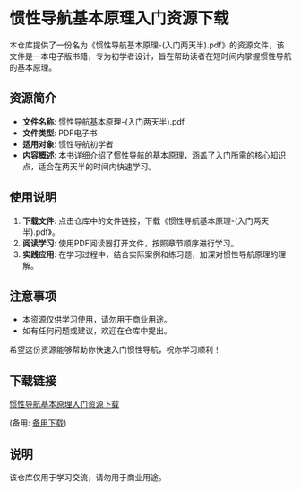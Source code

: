 # 惯性导航基本原理入门资源下载

本仓库提供了一份名为《惯性导航基本原理-(入门两天半).pdf》的资源文件，该文件是一本电子版书籍，专为初学者设计，旨在帮助读者在短时间内掌握惯性导航的基本原理。

## 资源简介

- **文件名称**: 惯性导航基本原理-(入门两天半).pdf
- **文件类型**: PDF电子书
- **适用对象**: 惯性导航初学者
- **内容概述**: 本书详细介绍了惯性导航的基本原理，涵盖了入门所需的核心知识点，适合在两天半的时间内快速学习。

## 使用说明

1. **下载文件**: 点击仓库中的文件链接，下载《惯性导航基本原理-(入门两天半).pdf》。
2. **阅读学习**: 使用PDF阅读器打开文件，按照章节顺序进行学习。
3. **实践应用**: 在学习过程中，结合实际案例和练习题，加深对惯性导航原理的理解。

## 注意事项

- 本资源仅供学习使用，请勿用于商业用途。
- 如有任何问题或建议，欢迎在仓库中提出。

希望这份资源能够帮助你快速入门惯性导航，祝你学习顺利！

## 下载链接
[惯性导航基本原理入门资源下载](https://pan.quark.cn/s/4329ed69ac0f) 

(备用: [备用下载](https://pan.baidu.com/s/1xGmOispsf9JkF7zj261Tpg?pwd=1234))

## 说明

该仓库仅用于学习交流，请勿用于商业用途。
